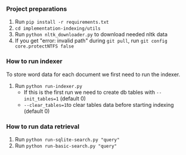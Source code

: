 
### Project preparations

1. Run `pip install -r requirements.txt`
2. `cd implementation-indexing/utils`
3. Run `python nltk_downloader.py` to download needed nltk data
4. If you get "error: invalid path" during `git pull`, run `git config core.protectNTFS false`

### How to run indexer

To store word data for each document we first need to run the indexer.

1. Run `python run-indexer.py`
    - If this is the first run we need to create db tables with `--init_tables=1` (default 0)
    - `--clear_tables=1`to clear tables data before starting indexing (default 0)

### How to run data retrieval
1. Run `python run-sqlite-search.py "query"`
2. Run `python run-basic-search.py "query"`
